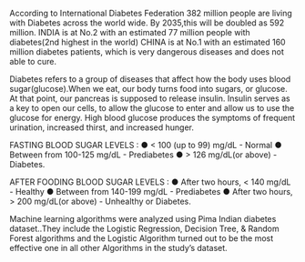 According to International Diabetes Federation 382
million people are living with Diabetes across the world wide. By 2035,this will be doubled as 592 million.
INDIA is at No.2 with an estimated 77 million people with diabetes(2nd highest in the world) CHINA is at No.1
with an estimated 160 million diabetes patients, which is very dangerous diseases and does not able to cure.

Diabetes refers to a group of diseases that affect how the body
uses blood sugar(glucose).When we eat, our body turns food into sugars, or glucose. At that point, our pancreas
is supposed to release insulin. Insulin serves as a key to open our cells, to allow the glucose to enter and allow
us to use the glucose for energy.
High blood glucose produces the symptoms of frequent urination, increased
thirst, and increased hunger. 

FASTING BLOOD SUGAR LEVELS :
● < 100 (up to 99) mg/dL - Normal
● Between from 100-125 mg/dL - Prediabetes
● > 126 mg/dL(or above) - Diabetes.

AFTER FOODING BLOOD SUGAR LEVELS :
● After two hours, < 140 mg/dL - Healthy
● Between from 140-199 mg/dL - Prediabetes
● After two hours, > 200 mg/dL(or above) -
Unhealthy or Diabetes.

Machine learning algorithms were analyzed using
Pima Indian diabetes dataset..They include the Logistic Regression,
Decision Tree, & Random Forest algorithms and the Logistic Algorithm turned
out to be the most effective one in all other
Algorithms in the study’s dataset.

